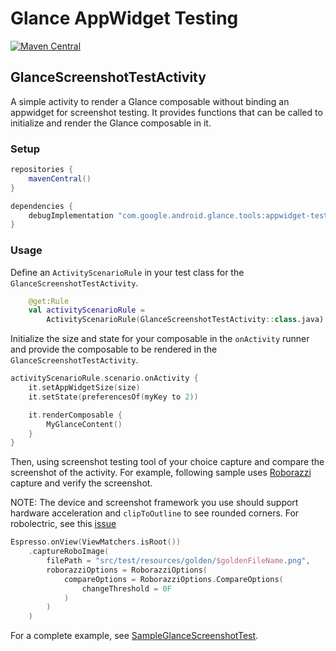# Glance AppWidget Testing

[![Maven Central](https://img.shields.io/maven-central/v/com.google.android.glance.tools/appwidget-testing)](https://search.maven.org/search?q=g:com.google.android.glance.tools)

## GlanceScreenshotTestActivity

A simple activity to render a Glance composable without binding an appwidget for screenshot testing.
It provides functions that can be called to initialize and render the Glance composable in it.

### Setup

```groovy
repositories {
    mavenCentral()
}

dependencies {
    debugImplementation "com.google.android.glance.tools:appwidget-testing:<version>"
}
```

### Usage

Define an `ActivityScenarioRule` in your test class for the `GlanceScreenshotTestActivity`.

```kotlin
    @get:Rule
    val activityScenarioRule =
        ActivityScenarioRule(GlanceScreenshotTestActivity::class.java)
```

Initialize the size and state for your composable in the `onActivity` runner and provide the
composable to be rendered in the `GlanceScreenshotTestActivity`.

```kotlin
activityScenarioRule.scenario.onActivity {
    it.setAppWidgetSize(size)
    it.setState(preferencesOf(myKey to 2))

    it.renderComposable {
        MyGlanceContent()
    }
}
```

Then, using screenshot testing tool of your choice capture and compare the screenshot of the
activity. For example, following sample uses [Roborazzi](https://github.com/takahirom/roborazzi)
capture and verify the screenshot.

NOTE: The device and screenshot framework you use should support hardware acceleration and
`clipToOutline` to see rounded corners. For robolectric, see this
[issue](https://github.com/robolectric/robolectric/issues/8081#issuecomment-1478137890)

```kotlin
Espresso.onView(ViewMatchers.isRoot())
    .captureRoboImage(
        filePath = "src/test/resources/golden/$goldenFileName.png",
        roborazziOptions = RoborazziOptions(
            compareOptions = RoborazziOptions.CompareOptions(
                changeThreshold = 0F
            )
        )
    )
```

For a complete example, see
[SampleGlanceScreenshotTest](https://github.com/google/glance-experimental-tools/tree/main/sample/src/test/java/com/google/android/glance/tools/testing/SampleGlanceScreenshotTest.kt).
